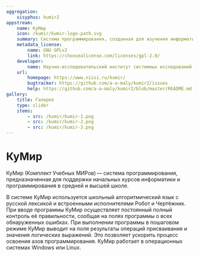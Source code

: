```yaml
---
aggregation:
    sisyphus: kumir2
appstream:
    name: КуМир
    icon: /kumir/kumir-logo-path.svg
    summary: Система программирования, созданная для изучения информатики и программирования в школе и вузе.
    metadata_license:
        name: GNU GPLv2
        link: https://choosealicense.com/licenses/gpl-2.0/
    developer:
        name: Научно-исследовательский институт системных исследований РАН
    url:
        homepage: https://www.niisi.ru/kumir/
        bugtracker: https://github.com/a-a-maly/kumir2/issues
        help: https://github.com/a-a-maly/kumir2/blob/master/README.md
gallery:
    title: Галерея
    type: slider
    items:
        - src: /kumir/kumir-1.png
        - src: /kumir/kumir-2.png
        - src: /kumir/kumir-3.png
---
```


# КуМир

КуМир (Комплект Учебных МИРов) — система программирования, предназначенная для поддержки начальных курсов информатики и программирования в средней и высшей школе.

В системе КуМир используется школьный алгоритмический язык с русской лексикой и встроенными исполнителями Робот и Чертёжник. При вводе программы КуМир осуществляет постоянный полный контроль её правильности, сообщая на полях программы о всех обнаруженных ошибках. При выполнении программы в пошаговом режиме КуМир выводит на поля результаты операций присваивания и значения логических выражений. Это позволяет ускорить процесс освоения азов программирования. КуМир работает в операционных системах Windows или Linux.

<AGWGallery />

<!--@include: @apps/_parts/install/content-repo.md-->
